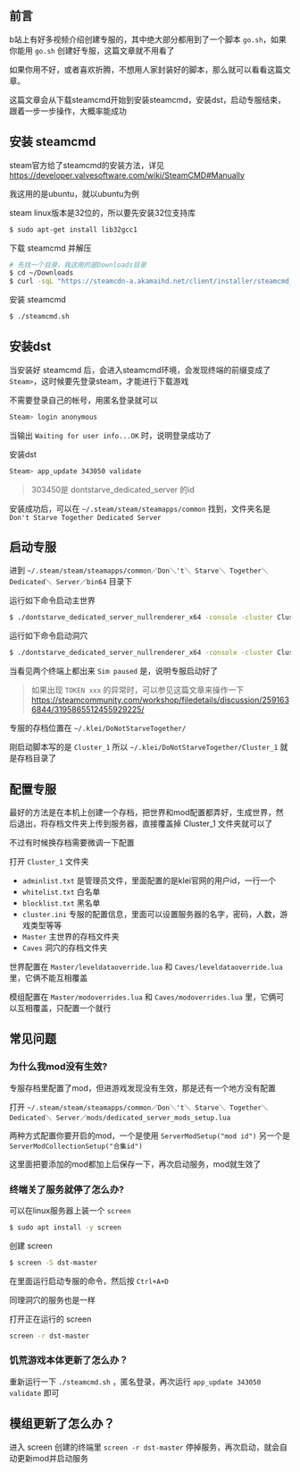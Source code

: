 ## 前言

b站上有好多视频介绍创建专服的，其中绝大部分都用到了一个脚本 `go.sh`，如果你能用 `go.sh` 创建好专服，这篇文章就不用看了

如果你用不好，或者喜欢折腾，不想用人家封装好的脚本，那么就可以看看这篇文章。

这篇文章会从下载steamcmd开始到安装steamcmd，安装dst，启动专服结束，跟着一步一步操作，大概率能成功

## 安装 steamcmd

steam官方给了steamcmd的安装方法，详见 https://developer.valvesoftware.com/wiki/SteamCMD#Manually

我这用的是ubuntu，就以ubuntu为例

steam linux版本是32位的，所以要先安装32位支持库

```bash
$ sudo apt-get install lib32gcc1
```

下载 steamcmd 并解压

```bash
# 先找一个目录，我这用的是Downloads目录
$ cd ~/Downloads
$ curl -sqL "https://steamcdn-a.akamaihd.net/client/installer/steamcmd_linux.tar.gz" | tar zxvf -
```

安装 steamcmd

```bash
$ ./steamcmd.sh
```

## 安装dst

当安装好 steamcmd 后，会进入steamcmd环境，会发现终端的前缀变成了 `Steam>`，这时候要先登录steam，才能进行下载游戏

不需要登录自己的帐号，用匿名登录就可以

```bash
Steam> login anonymous
```

当输出 `Waiting for user info...OK` 时，说明登录成功了

安装dst

```bash
Steam> app_update 343050 validate
```

> 303450是 dontstarve_dedicated_server 的id

安装成功后，可以在 `~/.steam/steam/steamapps/common` 找到，文件夹名是 `Don't Starve Together Dedicated Server`

## 启动专服

进到 `~/.steam/steam/steamapps/common／Don＼'t＼ Starve＼ Together＼ Dedicated＼ Server／bin64` 目录下

运行如下命令启动主世界

```bash
$ ./dontstarve_dedicated_server_nullrenderer_x64 -console -cluster Cluster_1 -shard Master
```

运行如下命令启动洞穴

```bash
$ ./dontstarve_dedicated_server_nullrenderer_x64 -console -cluster Cluster_1 -shard Caves
```

当看见两个终端上都出来 `Sim paused` 是，说明专服启动好了

> 如果出现 `TOKEN xxx` 的异常时，可以参见这篇文章来操作一下 https://steamcommunity.com/workshop/filedetails/discussion/2591636844/3195865512455929225/

专服的存档位置在 `~/.klei/DoNotStarveTogether/`

刚启动脚本写的是 `Cluster_1` 所以 `~/.klei/DoNotStarveTogether/Cluster_1` 就是存档目录了

## 配置专服

最好的方法是在本机上创建一个存档，把世界和mod配置都弄好，生成世界，然后退出，将存档文件夹上传到服务器，直接覆盖掉 Cluster_1 文件夹就可以了

不过有时候换存档需要微调一下配置

打开 `Cluster_1` 文件夹

- `adminlist.txt` 是管理员文件，里面配置的是klei官网的用户id，一行一个
- `whitelist.txt` 白名单
- `blocklist.txt` 黑名单
- `cluster.ini` 专服的配置信息，里面可以设置服务器的名字，密码，人数，游戏类型等等
- `Master` 主世界的存档文件夹
- `Caves` 洞穴的存档文件夹

世界配置在 `Master/leveldataoverride.lua` 和 `Caves/leveldataoverride.lua` 里，它俩不能互相覆盖

模组配置在 `Master/modoverrides.lua` 和 `Caves/modoverrides.lua` 里，它俩可以互相覆盖，只配置一个就行

## 常见问题

### 为什么我mod没有生效?

专服存档里配置了mod，但进游戏发现没有生效，那是还有一个地方没有配置

打开 `~/.steam/steam/steamapps/common／Don＼'t＼ Starve＼ Together＼ Dedicated＼ Server／mods/dedicated_server_mods_setup.lua`

两种方式配置你要开启的mod，一个是使用 `ServerModSetup("mod id")` 另一个是 `ServerModCollectionSetup("合集id")`

这里面把要添加的mod都加上后保存一下，再次启动服务，mod就生效了

### 终端关了服务就停了怎么办?

可以在linux服务器上装一个 `screen`

```bash
$ sudo apt install -y screen
```

创建 screen

```bash
$ screen -S dst-master
```

在里面运行启动专服的命令，然后按 `Ctrl+A+D`

同理洞穴的服务也是一样

打开正在运行的 screen

```bash
screen -r dst-master
```

### 饥荒游戏本体更新了怎么办？

重新运行一下 `./steamcmd.sh` ，匿名登录，再次运行 `app_update 343050 validate` 即可

## 模组更新了怎么办？

进入 screen 创建的终端里 `screen -r dst-master` 停掉服务，再次启动，就会自动更新mod并启动服务

